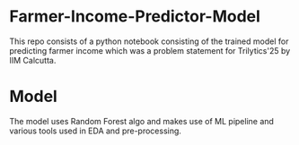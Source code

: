 # Farmer-Income-Predictor-Model
This repo consists of a python notebook consisting of the trained model for predicting farmer income which was a problem statement for Trilytics'25 by IIM Calcutta.

# Model
The model uses Random Forest algo and makes use of ML pipeline and various tools used in EDA and pre-processing.
